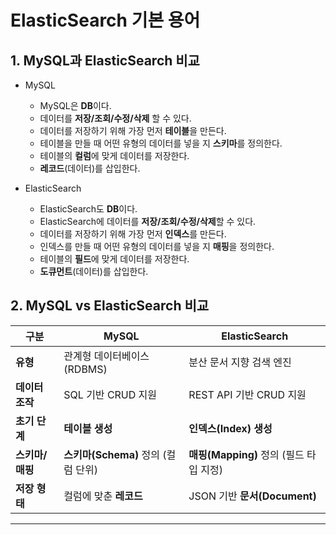 # ElasticSearch 기본 용어

## 1. MySQL과 ElasticSearch 비교
- MySQL
    - MySQL은 **DB**이다.
    - 데이터를 **저장/조회/수정/삭제** 할 수 있다.
    - 데이터를 저장하기 위해 가장 먼저 **테이블**을 만든다.
    - 테이블을 만들 때 어떤 유형의 데이터를 넣을 지 **스키마**를 정의한다.
    - 테이블의 **컬럼**에 맞게 데이터를 저장한다.
    - **레코드**(데이터)를 삽입한다.

- ElasticSearch
    - ElasticSearch도 **DB**이다.
    - ElasticSearch에 데이터를 **저장/조회/수정/삭제**할 수 있다.
    - 데이터를 저장하기 위해 가장 먼저 **인덱스**를 만든다.
    - 인덱스를 만들 때 어떤 유형의 데이터를 넣을 지 **매핑**을 정의한다.
    - 테이블의 **필드**에 맞게 데이터를 저장한다.
    - **도큐먼트**(데이터)를 삽입한다.

## 2. MySQL vs ElasticSearch 비교

| **구분**             | **MySQL**                             | **ElasticSearch**                              |
| -------------------- | ------------------------------------- | ----------------------------------------------- |
| **유형**             | 관계형 데이터베이스 (RDBMS)           | 분산 문서 지향 검색 엔진                        |
| **데이터 조작**      | SQL 기반 CRUD 지원                    | REST API 기반 CRUD 지원                     |
| **초기 단계**        | **테이블 생성**                        | **인덱스(Index) 생성**                         |
| **스키마/매핑**      | **스키마(Schema)** 정의 (컬럼 단위)    | **매핑(Mapping)** 정의 (필드 타입 지정)        |
| **저장 형태**        | 컬럼에 맞춘 **레코드**                 | JSON 기반 **문서(Document)**                   |
---
